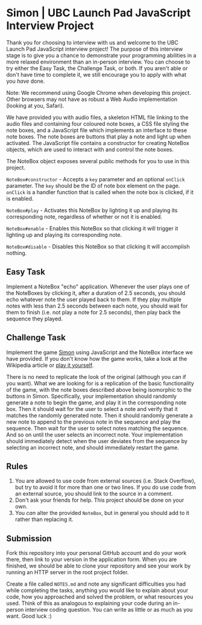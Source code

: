 # Simon | UBC Launch Pad JavaScript Interview Project

Thank you for choosing to interview with us and welcome to the UBC Launch Pad JavaScript interview project! The purpose of this interview stage is to give you a chance to demonstrate your programming abilities in a more relaxed environment than an in-person interview. You can choose to try either the Easy Task, the Challenge Task, or both. If you aren't able or don't have time to complete it, we still encourage you to apply with what you _have_ done.

Note: We recommend using Google Chrome when developing this project. Other browsers may not have as robust a Web Audio implementation (looking at you, Safari).

We have provided you with audio files, a skeleton HTML file linking to the audio files and containing four coloured note boxes, a CSS file styling the note boxes, and a JavaScript file which implements an interface to these note boxes. The note boxes are buttons that play a note and light up when activated. The JavaScript file contains a constructor for creating NoteBox objects, which are used to interact with and control the note boxes.

The NoteBox object exposes several public methods for you to use in this project.

`NoteBox#constructor` - Accepts a `key` parameter and an optional `onClick` parameter. The `key` should be the ID of note box element on the page. `onClick` is a handler function that is called when the note box is clicked, if it is enabled.

`NoteBox#play` - Activates this NoteBox by lighting it up and playing its corresponding note, regardless of whether or not it is enabled.

`NoteBox#enable` - Enables this NoteBox so that clicking it will trigger it lighting up and playing its corresponding note.

`NoteBox#disable` - Disables this NoteBox so that clicking it will accomplish nothing.

## Easy Task

Implement a NoteBox "echo" application. Whenever the user plays one of the NoteBoxes by clicking it, after a duration of 2.5 seconds, you should echo whatever note the user played back to them. If they play multiple notes with less than 2.5 seconds between each note, you should wait for them to finish (i.e. not play a note for 2.5 seconds), then play back the sequence they played.

## Challenge Task

Implement the game [Simon](https://en.wikipedia.org/wiki/Simon_(game)) using JavaScript and the NoteBox interface we have provided. If you don't know how the game works, take a look at the Wikipedia article or [play it yourself](http://www.kidsmathgamesonline.com/memory/simon.html).

There is no need to replicate the look of the original (although you can if you want). What we are looking for is a replication of the basic functionality of the game, with the note boxes described above being isomorphic to the buttons in Simon. Specifically, your implementation should randomly generate a note to begin the game, and play it in the corresponding note box. Then it should wait for the user to select a note and verify that it matches the randomly generated note. Then it should randomly generate a new note to append to the previous note in the sequence and play the sequence. Then wait for the user to select notes matching the sequence. And so on until the user selects an incorrect note. Your implementation should immediately detect when the user deviates from the sequence by selecting an incorrect note, and should immediately restart the game.

## Rules

1. You are allowed to use code from external sources (i.e. Stack Overflow), but try to avoid it for more than one or two lines. If you do use code from an external source, you should link to the source in a comment.
2. Don't ask your friends for help. This project should be done on your own.
3. You _can_ alter the provided `NoteBox`, but in general you should add to it rather than replacing it.

## Submission

Fork this repository into your personal GitHub account and do your work there, then link to your version in the application form. When you are finished, we should be able to clone your repository and see your work by running an HTTP server in the root project folder.

Create a file called `NOTES.md` and note any significant difficulties you had while completing the tasks, anything you would like to explain about your code, how you approached and solved the problem, or what resources you used. Think of this as analogous to explaining your code during an in-person interview coding question. You can write as little or as much as you want. Good luck :)
